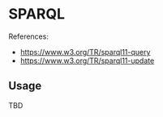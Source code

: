 # SPARQL

References:

* https://www.w3.org/TR/sparql11-query
* https://www.w3.org/TR/sparql11-update

## Usage

TBD
